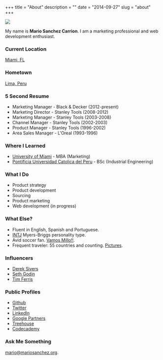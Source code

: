 +++
title = "About"
description = ""
date = "2014-09-27"
slug = "about"
+++

<img src="/images/msc-rio.jpg" class="roundnew">

My name is **Mario Sanchez Carrion**. I am a marketing professional and web development enthusiast.

### Current Location ###

[Miami, FL](https://vimeo.com/172828815)

### Hometown ###

[Lima, Peru](https://www.youtube.com/watch?v=RYTO_J7ix9Y)

### 5 Second Resume ###

* Marketing Manager - Black & Decker (2012-present)
* Marketing Director - Stanley Tools (2008-2012)
* Marketing Manager - Stanley Tools (2003-2008)
* Channel Manager - Stanley Tools (2002-2003)
* Product Manager - Stanley Tools (1996-2002)
* Area Sales Manager - L'Oreal (1993-1996)

### Where I Learned ###

* [University of Miami](http://www.miami.edu) - MBA (Marketing)
* [Pontificia Universidad Catolica del Peru](http://www.pucp.edu.pe/en/about-pucp/our-university/welcome/) - BSc (Industrial Engineering) 

### What I Do ###

* Product strategy
* Product development
* Sourcing
* Product marketing
* Web development (in progress)

### What Else? ###

* Fluent in English, Spanish and Portuguese.
* [INTJ](http://mariosanchez.org/images/INTJ.PNG) Myers-Briggs personality type.
* Avid soccer fan. [Vamos Millo!!](http://farm5.staticflickr.com/4055/4448440498_5d731b2102_z.jpg). 
* Frequent traveler: 55 countries and counting. [Pictures](/photos).

### Influencers

* [Derek Sivers](http://sivers.org)
* [Seth Godin](http://sethgodin.typepad.com)
* [Tim Ferris](http://fourhourworkweek.com)

### Public Profiles

* [Github](http://www.github.com/mariobox)
* [Twitter](http://www.twitter.com/mariobox)
* [LinkedIn](http://www.linkedin.com/in/mariobox)
* [Google Partners](https://www.google.com/partners/#i_profile;idtf=114328235930963843527)
* [Treehouse](https://teamtreehouse.com/mariosanchezcarrion)
* [Codecademy](https://www.codecademy.com/scriptNinja80439)

### Ask Me Something ###

<a href="mailto:mario@mariosanchez.org">mario@mariosanchez.org</a>. 
